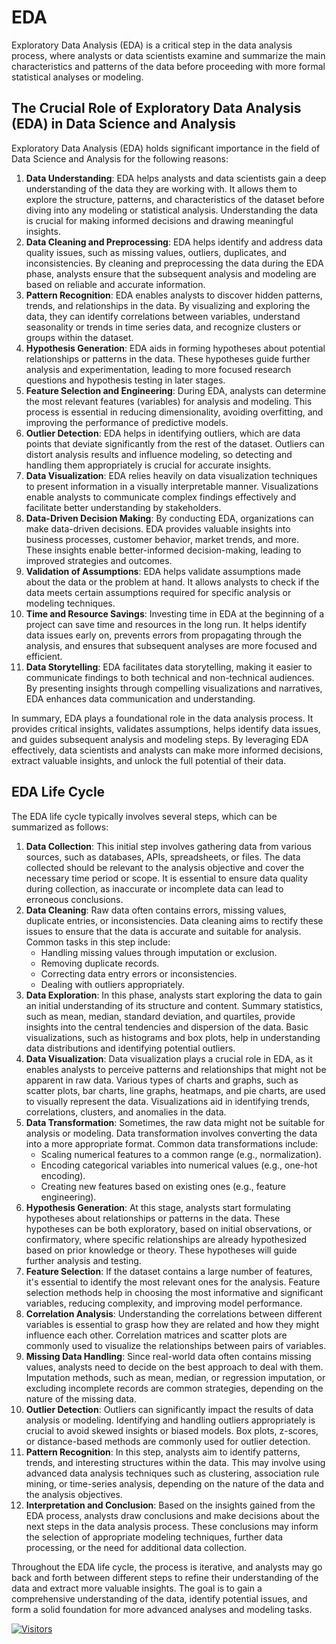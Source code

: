 # EDA

Exploratory Data Analysis (EDA) is a critical step in the data analysis process, where analysts or data scientists examine and summarize the main characteristics and patterns of the data before proceeding with more formal statistical analyses or modeling.&#x20;

## The Crucial Role of Exploratory Data Analysis (EDA) in Data Science and Analysis

Exploratory Data Analysis (EDA) holds significant importance in the field of Data Science and Analysis for the following reasons:

1. **Data Understanding**: EDA helps analysts and data scientists gain a deep understanding of the data they are working with. It allows them to explore the structure, patterns, and characteristics of the dataset before diving into any modeling or statistical analysis. Understanding the data is crucial for making informed decisions and drawing meaningful insights.
2. **Data Cleaning and Preprocessing**: EDA helps identify and address data quality issues, such as missing values, outliers, duplicates, and inconsistencies. By cleaning and preprocessing the data during the EDA phase, analysts ensure that the subsequent analysis and modeling are based on reliable and accurate information.
3. **Pattern Recognition**: EDA enables analysts to discover hidden patterns, trends, and relationships in the data. By visualizing and exploring the data, they can identify correlations between variables, understand seasonality or trends in time series data, and recognize clusters or groups within the dataset.
4. **Hypothesis Generation**: EDA aids in forming hypotheses about potential relationships or patterns in the data. These hypotheses guide further analysis and experimentation, leading to more focused research questions and hypothesis testing in later stages.
5. **Feature Selection and Engineering**: During EDA, analysts can determine the most relevant features (variables) for analysis and modeling. This process is essential in reducing dimensionality, avoiding overfitting, and improving the performance of predictive models.
6. **Outlier Detection**: EDA helps in identifying outliers, which are data points that deviate significantly from the rest of the dataset. Outliers can distort analysis results and influence modeling, so detecting and handling them appropriately is crucial for accurate insights.
7. **Data Visualization**: EDA relies heavily on data visualization techniques to present information in a visually interpretable manner. Visualizations enable analysts to communicate complex findings effectively and facilitate better understanding by stakeholders.
8. **Data-Driven Decision Making**: By conducting EDA, organizations can make data-driven decisions. EDA provides valuable insights into business processes, customer behavior, market trends, and more. These insights enable better-informed decision-making, leading to improved strategies and outcomes.
9. **Validation of Assumptions**: EDA helps validate assumptions made about the data or the problem at hand. It allows analysts to check if the data meets certain assumptions required for specific analysis or modeling techniques.
10. **Time and Resource Savings**: Investing time in EDA at the beginning of a project can save time and resources in the long run. It helps identify data issues early on, prevents errors from propagating through the analysis, and ensures that subsequent analyses are more focused and efficient.
11. **Data Storytelling**: EDA facilitates data storytelling, making it easier to communicate findings to both technical and non-technical audiences. By presenting insights through compelling visualizations and narratives, EDA enhances data communication and understanding.

In summary, EDA plays a foundational role in the data analysis process. It provides critical insights, validates assumptions, helps identify data issues, and guides subsequent analysis and modeling steps. By leveraging EDA effectively, data scientists and analysts can make more informed decisions, extract valuable insights, and unlock the full potential of their data.

## EDA Life Cycle

The EDA life cycle typically involves several steps, which can be summarized as follows:

1. **Data Collection**: This initial step involves gathering data from various sources, such as databases, APIs, spreadsheets, or files. The data collected should be relevant to the analysis objective and cover the necessary time period or scope. It is essential to ensure data quality during collection, as inaccurate or incomplete data can lead to erroneous conclusions.
2. **Data Cleaning**: Raw data often contains errors, missing values, duplicate entries, or inconsistencies. Data cleaning aims to rectify these issues to ensure that the data is accurate and suitable for analysis. Common tasks in this step include:
   * Handling missing values through imputation or exclusion.
   * Removing duplicate records.
   * Correcting data entry errors or inconsistencies.
   * Dealing with outliers appropriately.
3. **Data Exploration**: In this phase, analysts start exploring the data to gain an initial understanding of its structure and content. Summary statistics, such as mean, median, standard deviation, and quartiles, provide insights into the central tendencies and dispersion of the data. Basic visualizations, such as histograms and box plots, help in understanding data distributions and identifying potential outliers.
4. **Data Visualization**: Data visualization plays a crucial role in EDA, as it enables analysts to perceive patterns and relationships that might not be apparent in raw data. Various types of charts and graphs, such as scatter plots, bar charts, line graphs, heatmaps, and pie charts, are used to visually represent the data. Visualizations aid in identifying trends, correlations, clusters, and anomalies in the data.
5. **Data Transformation**: Sometimes, the raw data might not be suitable for analysis or modeling. Data transformation involves converting the data into a more appropriate format. Common data transformations include:
   * Scaling numerical features to a common range (e.g., normalization).
   * Encoding categorical variables into numerical values (e.g., one-hot encoding).
   * Creating new features based on existing ones (e.g., feature engineering).
6. **Hypothesis Generation**: At this stage, analysts start formulating hypotheses about relationships or patterns in the data. These hypotheses can be both exploratory, based on initial observations, or confirmatory, where specific relationships are already hypothesized based on prior knowledge or theory. These hypotheses will guide further analysis and testing.
7. **Feature Selection**: If the dataset contains a large number of features, it's essential to identify the most relevant ones for the analysis. Feature selection methods help in choosing the most informative and significant variables, reducing complexity, and improving model performance.
8. **Correlation Analysis**: Understanding the correlations between different variables is essential to grasp how they are related and how they might influence each other. Correlation matrices and scatter plots are commonly used to visualize the relationships between pairs of variables.
9. **Missing Data Handling**: Since real-world data often contains missing values, analysts need to decide on the best approach to deal with them. Imputation methods, such as mean, median, or regression imputation, or excluding incomplete records are common strategies, depending on the nature of the missing data.
10. **Outlier Detection**: Outliers can significantly impact the results of data analysis or modeling. Identifying and handling outliers appropriately is crucial to avoid skewed insights or biased models. Box plots, z-scores, or distance-based methods are commonly used for outlier detection.
11. **Pattern Recognition**: In this step, analysts aim to identify patterns, trends, and interesting structures within the data. This may involve using advanced data analysis techniques such as clustering, association rule mining, or time-series analysis, depending on the nature of the data and the analysis objectives.
12. **Interpretation and Conclusion**: Based on the insights gained from the EDA process, analysts draw conclusions and make decisions about the next steps in the data analysis process. These conclusions may inform the selection of appropriate modeling techniques, further data processing, or the need for additional data collection.

Throughout the EDA life cycle, the process is iterative, and analysts may go back and forth between different steps to refine their understanding of the data and extract more valuable insights. The goal is to gain a comprehensive understanding of the data, identify potential issues, and form a solid foundation for more advanced analyses and modeling tasks.

[![Visitors](https://api.visitorbadge.io/api/visitors?path=https%3A%2F%2Fgithub.com%2Fdrshahizan\&labelColor=%23697689\&countColor=%23555555\&style=plastic)](https://visitorbadge.io/status?path=https%3A%2F%2Fgithub.com%2Fdrshahizan)
